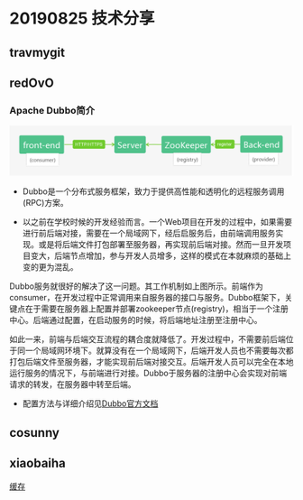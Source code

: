  # 20190825 技术分享
 
 ## travmygit
 
 ## redOvO

 ### Apache Dubbo简介

 ![](../asset/dubbo.png)

 - Dubbo是一个分布式服务框架，致力于提供高性能和透明化的远程服务调用(RPC)方案。

 - 以之前在学校时候的开发经验而言。一个Web项目在开发的过程中，如果需要进行前后端对接，需要在一个局域网下，经后启服务后，由前端调用服务实现。或是将后端文件打包部署至服务器，再实现前后端对接。然而一旦开发项目变大，后端节点增加，参与开发人员增多，这样的模式在本就麻烦的基础上变的更为混乱。
 
 Dubbo服务就很好的解决了这一问题。其工作机制如上图所示。前端作为consumer，在开发过程中正常调用来自服务器的接口与服务。Dubbo框架下，关键点在于需要在服务器上配置并部署zookeeper节点(registry)，相当于一个注册中心。后端通过配置，在启动服务的时候，将后端地址注册至注册中心。
 
 如此一来，前端与后端交互流程的耦合度就降低了。开发过程中，不需要前后端位于同一个局域网环境下。就算没有在一个局域网下，后端开发人员也不需要每次都打包后端文件至服务器，才能实现前后端对接交互。后端开发人员可以完全在本地运行服务的情况下，与前端进行对接。Dubbo于服务器的注册中心会实现对前端请求的转发，在服务器中转至后端。

 - 配置方法与详细介绍见[Dubbo官方文档](http://dubbo.apache.org/zh-cn/index.html)

 ## cosunny
 
 ## xiaobaiha
 
 [缓存](./cache.md)